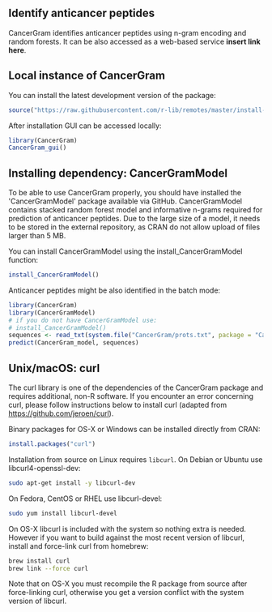 Identify anticancer peptides
-------------------------

CancerGram identifies anticancer peptides using n-gram encoding and random forests. It can be also accessed as a web-based service **insert link here**. 

Local instance of CancerGram
------------------------

You can install the latest development version of the package:

```R
source("https://raw.githubusercontent.com/r-lib/remotes/master/install-github.R")$value("BioGenies/CancerGram")
```

After installation GUI can be accessed locally:

```R
library(CancerGram)
CancerGram_gui()
```


Installing dependency: CancerGramModel
------------------------
To be able to use CancerGram properly, you should have installed the 'CancerGramModel' package available via GitHub. 
CancerGramModel contains stacked random forest model and informative n-grams required for prediction of anticancer peptides.
Due to the large size of a model, it needs to be stored in the external repository, as CRAN do not allow upload of files
larger than 5 MB. 

You can install CancerGramModel using the install_CancerGramModel function:

```R
install_CancerGramModel()
```

Anticancer peptides might be also identified in the batch mode:

```R
library(CancerGram)
library(CancerGramModel)
# if you do not have CancerGramModel use:
# install_CancerGramModel()
sequences <- read_txt(system.file("CancerGram/prots.txt", package = "CancerGram"))
predict(CancerGram_model, sequences)
```

Unix/macOS: curl
------------------------

The curl library is one of the dependencies of the CancerGram package and requires additional, non-R software. If you encounter an error concerning curl, please follow instructions below to install curl (adapted from https://github.com/jeroen/curl).

Binary packages for OS-X or Windows can be installed directly from CRAN:

```r
install.packages("curl")
```

Installation from source on Linux requires `libcurl`. On Debian or Ubuntu use libcurl4-openssl-dev:

```bash
sudo apt-get install -y libcurl-dev
```

On Fedora, CentOS or RHEL use libcurl-devel:

```bash
sudo yum install libcurl-devel
```

On OS-X libcurl is included with the system so nothing extra is needed. However if you want to build against the most recent version of libcurl, install and force-link curl from homebrew:

```bash
brew install curl
brew link --force curl
```

Note that on OS-X you must recompile the R package from source after force-linking curl, otherwise you get a version conflict with the system version of libcurl.

